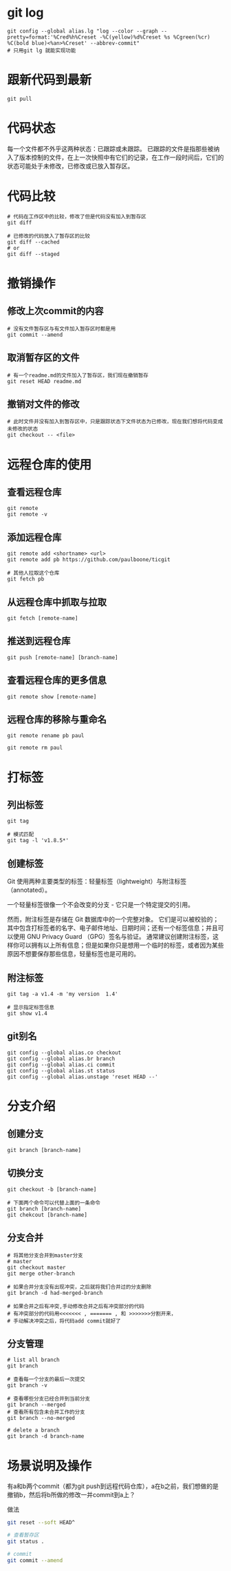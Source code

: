 # git log

```
git config --global alias.lg "log --color --graph --pretty=format:'%Cred%h%Creset -%C(yellow)%d%Creset %s %Cgreen(%cr) %C(bold blue)<%an>%Creset' --abbrev-commit"
# 只用git lg 就能实现功能
```

# 跟新代码到最新

```
git pull
```

# 代码状态

每一个文件都不外乎这两种状态：已跟踪或未跟踪。 已跟踪的文件是指那些被纳
入了版本控制的文件，在上一次快照中有它们的记录，在工作一段时间后，它们的
状态可能处于未修改，已修改或已放入暂存区。

# 代码比较

```
# 代码在工作区中的比较，修改了但是代码没有加入到暂存区
git diff

# 已修改的代码放入了暂存区的比较
git diff --cached
# or
git diff --staged
```

# 撤销操作

## 修改上次commit的内容

```
# 没有文件暂存区与有文件加入暂存区时都是用
git commit --amend
```

## 取消暂存区的文件

```
# 有一个readme.md的文件加入了暂存区，我们现在撤销暂存
git reset HEAD readme.md
```

## 撤销对文件的修改

```
# 此时文件并没有加入到暂存区中，只是跟踪状态下文件状态为已修改，现在我们想将代码变成未修改的状态
git checkout -- <file>
```

# 远程仓库的使用

## 查看远程仓库

```
git remote
git remote -v
```

## 添加远程仓库

```
git remote add <shortname> <url>
git remote add pb https://github.com/paulboone/ticgit

# 其他人拉取这个仓库
git fetch pb
```

## 从远程仓库中抓取与拉取

```
git fetch [remote-name]
```

## 推送到远程仓库

```
git push [remote-name] [branch-name]
```

## 查看远程仓库的更多信息

```
git remote show [remote-name]
```

## 远程仓库的移除与重命名

```
git remote rename pb paul

git remote rm paul
```

# 打标签

## 列出标签
```
git tag

# 模式匹配
git tag -l 'v1.8.5*'
```

## 创建标签

Git 使用两种主要类型的标签：轻量标签（lightweight）与附注标签（annotated）。

一个轻量标签很像一个不会改变的分支 - 它只是一个特定提交的引用。

然而，附注标签是存储在 Git 数据库中的一个完整对象。 它们是可以被校验的；其中包含打标签者的名字、电子邮件地址、日期时间；还有一个标签信息；并且可以使用 GNU Privacy Guard （GPG）签名与验证。 通常建议创建附注标签，这样你可以拥有以上所有信息；但是如果你只是想用一个临时的标签，或者因为某些原因不想要保存那些信息，轻量标签也是可用的。

##  附注标签

```
git tag -a v1.4 -m 'my version  1.4'

# 显示指定标签信息
git show v1.4
```

## git别名

```
git config --global alias.co checkout
git config --global alias.br branch
git config --global alias.ci commit
git config --global alias.st status
git config --global alias.unstage 'reset HEAD --'
```

# 分支介绍

## 创建分支

```
git branch [branch-name]
```

## 切换分支

```
git checkout -b [branch-name]

# 下面两个命令可以代替上面的一条命令
git branch [branch-name]
git chekcout [branch-name]
```

## 分支合并

```
# 将其他分支合并到master分支
# master
git checkout master
git merge other-branch

# 如果合并分支没有出现冲突，之后就将我们合并过的分支删除
git branch -d had-merged-branch

# 如果合并之后有冲突,手动修改合并之后有冲突部分的代码
# 有冲突部分的代码用<<<<<<< , ======= , 和 >>>>>>>分割开来，
# 手动解决冲突之后，将代码add commit就好了
```

## 分支管理

```
# list all branch
git branch

# 查看每一个分支的最后一次提交
git branch -v

# 查看哪些分支已经合并到当前分支
git branch --merged
# 查看所有包含未合并工作的分支
git branch --no-merged

# delete a branch
git branch -d branch-name
```

# 场景说明及操作

有a和b两个commit（都为git push到远程代码仓库），a在b之前，我们想做的是撤销b，然后将b所做的修改一并commit到a上？

做法
``` bash
git reset --soft HEAD^

# 查看暂存区
git status .

# commit
git commit --amend
```